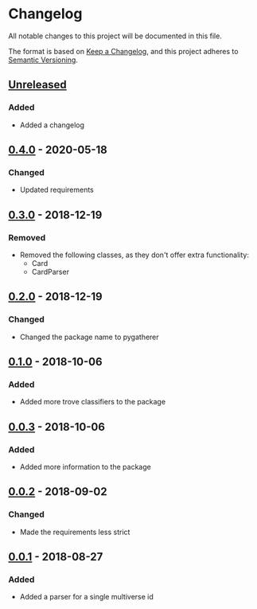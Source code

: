 # Changelog
All notable changes to this project will be documented in this file.

The format is based on [Keep a Changelog][clog], and this project adheres to [Semantic Versioning][semver].

## [Unreleased]

### Added
- Added a changelog

## [0.4.0] - 2020-05-18
### Changed
- Updated requirements

## [0.3.0] - 2018-12-19
### Removed
- Removed the following classes, as they don't offer extra functionality:
  - Card
  - CardParser

## [0.2.0] - 2018-12-19
### Changed
- Changed the package name to pygatherer

## [0.1.0] - 2018-10-06
### Added
- Added more trove classifiers to the package

## [0.0.3] - 2018-10-06
### Added
- Added more information to the package

## [0.0.2] - 2018-09-02
### Changed
- Made the requirements less strict

## [0.0.1] - 2018-08-27
### Added
- Added a parser for a single multiverse id


[unreleased]: https://github.com/spapanik/pygatherer/compare/0.4.0...master
[0.4.0]: https://github.com/spapanik/pygatherer/compare/0.3.0...v0.4.0
[0.3.0]: https://github.com/spapanik/pygatherer/compare/0.2.0...v0.3.0
[0.2.0]: https://github.com/spapanik/pygatherer/compare/0.1.0...v0.2.0
[0.1.0]: https://github.com/spapanik/pygatherer/compare/0.0.3...v0.1.0
[0.0.3]: https://github.com/spapanik/pygatherer/compare/0.0.2...v0.0.3
[0.0.2]: https://github.com/spapanik/pygatherer/compare/v0.0.1...v0.0.2
[0.0.1]: https://github.com/spapanik/pygatherer/releases/tag/v0.0.1

[clog]: https://keepachangelog.com/en/1.0.0/
[semver]: https://semver.org/spec/v2.0.0.html
